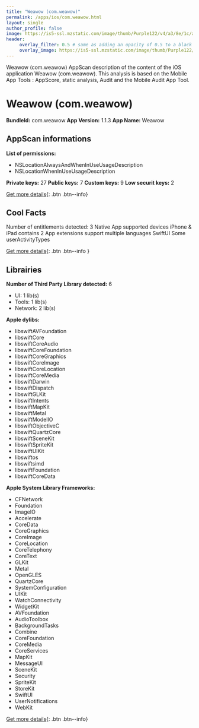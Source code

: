 ```yaml
---
title: "Weawow (com.weawow)"
permalink: /apps/ios/com.weawow.html
layout: single
author_profile: false
image: https://is5-ssl.mzstatic.com/image/thumb/Purple122/v4/a3/8e/1c/a38e1c8b-ba91-32f6-1d61-db6d66fd800c/AppIcon-0-0-1x_U007emarketing-0-0-0-7-0-0-sRGB-0-0-0-GLES2_U002c0-512MB-85-220-0-0.png/512x512bb.jpg
header: 
     overlay_filter: 0.5 # same as adding an opacity of 0.5 to a black background
     overlay_image: https://is5-ssl.mzstatic.com/image/thumb/Purple122/v4/a3/8e/1c/a38e1c8b-ba91-32f6-1d61-db6d66fd800c/AppIcon-0-0-1x_U007emarketing-0-0-0-7-0-0-sRGB-0-0-0-GLES2_U002c0-512MB-85-220-0-0.png/512x512bb.jpg
---
```

Weawow (com.weawow) AppScan description of the content of the iOS application Weawow (com.weawow). This analysis is based on the Mobile App Tools : AppScore, static analysis, Audit and the Mobile Audit App Tool.

# Weawow (com.weawow)

**BundleId:** com.weawow
**App Version:** 1.1.3
**App Name:** Weawow


## AppScan informations 

**List of permissions:** 
- NSLocationAlwaysAndWhenInUseUsageDescription
- NSLocationWhenInUseUsageDescription
  
  
**Private keys:** 27
**Public keys:** 7
**Custom keys:** 9
**Low securit keys:** 2
  
[Get more details](/pricing.html){: .btn .btn--info}

## Cool Facts

Number of entitlements detected: 3
Native App
supported devices iPhone & iPad
contains 2 App extensions
support multiple languages
SwiftUI
Some userActivityTypes
  
[Get more details](/pricing.html){: .btn .btn--info }

## Librairies 
**Number of Third Party Library detected:** 6
- UI: 1 lib(s)
- Tools: 1 lib(s)
- Network: 2 lib(s)


**Apple dylibs:**
- libswiftAVFoundation
- libswiftCore
- libswiftCoreAudio
- libswiftCoreFoundation
- libswiftCoreGraphics
- libswiftCoreImage
- libswiftCoreLocation
- libswiftCoreMedia
- libswiftDarwin
- libswiftDispatch
- libswiftGLKit
- libswiftIntents
- libswiftMapKit
- libswiftMetal
- libswiftModelIO
- libswiftObjectiveC
- libswiftQuartzCore
- libswiftSceneKit
- libswiftSpriteKit
- libswiftUIKit
- libswiftos
- libswiftsimd
- libswiftFoundation
- libswiftCoreData


**Apple System Library Frameworks:**
- CFNetwork
- Foundation
- ImageIO
- Accelerate
- CoreData
- CoreGraphics
- CoreImage
- CoreLocation
- CoreTelephony
- CoreText
- GLKit
- Metal
- OpenGLES
- QuartzCore
- SystemConfiguration
- UIKit
- WatchConnectivity
- WidgetKit
- AVFoundation
- AudioToolbox
- BackgroundTasks
- Combine
- CoreFoundation
- CoreMedia
- CoreServices
- MapKit
- MessageUI
- SceneKit
- Security
- SpriteKit
- StoreKit
- SwiftUI
- UserNotifications
- WebKit


  
[Get more details](/pricing.html){: .btn .btn--info}


